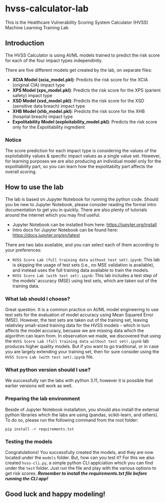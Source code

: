 # hvss-calculator-lab
This is the Healthcare Vulnerability Scoring System Calculator (HVSS) Machine Learning Training Lab

## Introduction
The HVSS Calculator is using AI/ML models trained to predict the risk score for each of the four impact types independintly.

There are five different models get created by the lab, on separate files:

- **XCIA Model (xcia_model.pkl)**: Predicts the risk score for the XCIA (original CIA) impact type
- **XPS Model (xps_model.pkl)**: Predicts the risk score for the XPS (parient safety) impact type
- **XSD Model (xsd_model.pkl)**: Predicts the risk score for the XSD (sensitive data breach) impact type
- **XHB Model (xhb_model.pkl)**: Predicts the risk score for the XHB (hospital breach) impact type
- **Expolitability Model (exploitability_model.pkl)**: Predicts the risk score only for the Expolitability ingredient

### Notice
The score prediction for each impact type is considering the values of the exploitability values & specific impact values as a single value set. However, for learning purposes we are also producing an individual model only for the expolitability part, so you can learn how the expolitabilty part affects the overall scoring.

## How to use the lab
The lab is based on Jupyter Notebook for running the python code. Should you be new to Jupyter Notebook, please consider reading the formal intro documentation to get you in quickly. There are also plenty of tutorials around the internet which you may find useful.

- Jupyter Notebook can be installed from here: https://jupyter.org/install
- Intro docs for Jupyter Notebook can be found here: https://docs.jupyter.org/en/latest

There are two labs available, and you can select each of them according to your preferences:

- ```HVSS Score Lab (full training data without test set).ipynb```: This lab is skipping the usage of test sets (i.e., no MSE validation is available), and instead uses the full training data available to train the models.
- ```HVSS Score Lab (with test set).ipynb```: This lab includes a test step of the models' accuracy (MSE) using test sets, which are taken out of the training data.

### What lab should I choose?
Great question. It is a common practice on AI/ML model engineering to use test sets for the evaluation of model accuracy using Mean Squared Error (MSE). However, the test sets are taken out of the training set, leaving relativley small-sized training data for the HVSS models - which in turn affects the model accuracy, becuase we are missing data which the algorithm can learn from. In observation we made, we discovered that using the ```HVSS Score Lab (full training data without test set).ipynb``` lab produces higher quality models. But if you want to go traditional, or in case you are largely extending your training set, then for sure consider using the ```HVSS Score Lab (with test set).ipynb``` file.

### What python version should I use?
We successfully ran the labs with python 3.11, however it is possible that earlier versions will work as well.

### Preparing the lab environment
Beside of Jupyter Notebook installation, you should also install the external python libraries which the labs are using (pandas, scikit-learn, and others). To do so, please run the following command from the root folder: 

```pip install -r requirements.txt```

### Testing the models
Congratulations! You successfully created the models, and they are now located under the ```models``` folder. But, how can you test it?
For this we also created ```hvss-cli.py```, a simple python CLI applciation which you can find under the ```test``` folder. Just run the file and play with the various options to get risk scores. ***Remember to install the requirements.txt file before running the CLI app!***

## Good luck and happy modeling!

